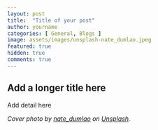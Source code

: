 ```yaml
---
layout: post
title:  "Title of your post"
author: yourname
categories: [ General, Blogs ]
image: assets/images/unsplash-nate_dumlao.jpeg
featured: true
hidden: true
comments: true
---
```


## Add a longer title here

Add detail here

*Cover photo by [nate_dumlao](https://unsplash.com/photos/vbt-Fp3b5FA) on [Unsplash](https://unsplash.com/).*
